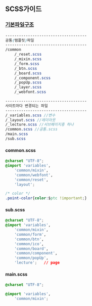 ## SCSS가이드

### [기본파일구조](https://github.com/leehyemimi/work/tree/master/template/assets/css)

```scss
------------------------------------
공통(탬플릿)파일
------------------------------------
/common 
    /_reset.scss
    /_mixin.scss
    /_form.scss
    /_btn.scss
    /_board.scss
    /_component.scss
    /_popUp.scss
    /_layer.scss
    /_webfont.scss	

------------------------------------
사이트마다 변경되는 파일
------------------------------------
/_variables.scss //변수 
/_layout.scss //레이아웃
/_lecture.scss //서브페이지중 하나
/common.scss //공통.scss 
/main.scss 
/sub.scss
```



#### common.scss

```css
@charset "UTF-8";
@import 'variables',
    'common/mixin',
    'common/webfont',
    'common/reset',
    'layout';

/* color */
.point-color{color:$ptc !important;}
```



#### sub.scss

```css
@charset "UTF-8";
@import 'variables',
    'common/mixin',
    'common/form',
    'common/btn',
    'common/ico',
    'common/board',
    'common/component',
    'common/popUp',
    'lecture';   // page
```



#### main.scss

```css
@charset "UTF-8";

@import 'variables',
    'common/mixin';
```

